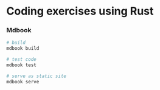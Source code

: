 # Coding exercises using Rust

### Mdbook

```bash
# build
mdbook build

# test code 
mdbook test

# serve as static site
mdbook serve
```


